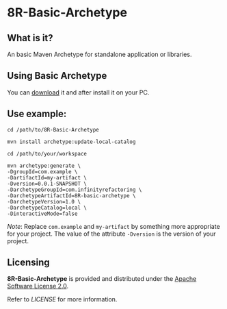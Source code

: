 # 8R-Basic-Archetype

## What is it?

An basic Maven Archetype for standalone application or libraries.

## Using Basic Archetype

You can [download](https://github.com/InfinityRefactoring/8R-Basic-Archetype/archive/master.zip) it and after install it on your PC.

## Use example:

```
cd /path/to/8R-Basic-Archetype

mvn install archetype:update-local-catalog

cd /path/to/your/workspace

mvn archetype:generate \
-DgroupId=com.example \
-DartifactId=my-artifact \
-Dversion=0.0.1-SNAPSHOT \
-DarchetypeGroupId=com.infinityrefactoring \
-DarchetypeArtifactId=8R-basic-archetype \
-DarchetypeVersion=1.0 \
-DarchetypeCatalog=local \
-DinteractiveMode=false
```
*Note*: Replace `com.example` and `my-artifact` by something more appropriate for your project. The value of the attribute `-Dversion` is the version of your project.

## Licensing

**8R-Basic-Archetype** is provided and distributed under the [Apache Software License 2.0](http://www.apache.org/licenses/LICENSE-2.0).

Refer to *LICENSE* for more information.
